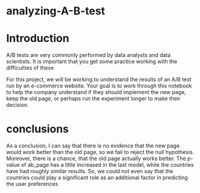 # analyzing-A-B-test

# Introduction

A/B tests are very commonly performed by data analysts and data scientists. It is important that you get some practice working with the difficulties of these

For this project, we will be working to understand the results of an A/B test run by an e-commerce website. Your goal is to work through this notebook to help the company understand if they should implement the new page, keep the old page, or perhaps run the experiment longer to make their decision.

# conclusions

As a conclusion, I can say that there is no evidence that the new page would work better than the old page, so we fail to reject the null hypothesis. Moreover, there is a chance, that the old page actually works better. The p-value of ab_page has a little increased in the last model, while the countries have had roughly similar results. So, we could not even say that the countries could play a significant role as an additional factor in predicting the user preferences
